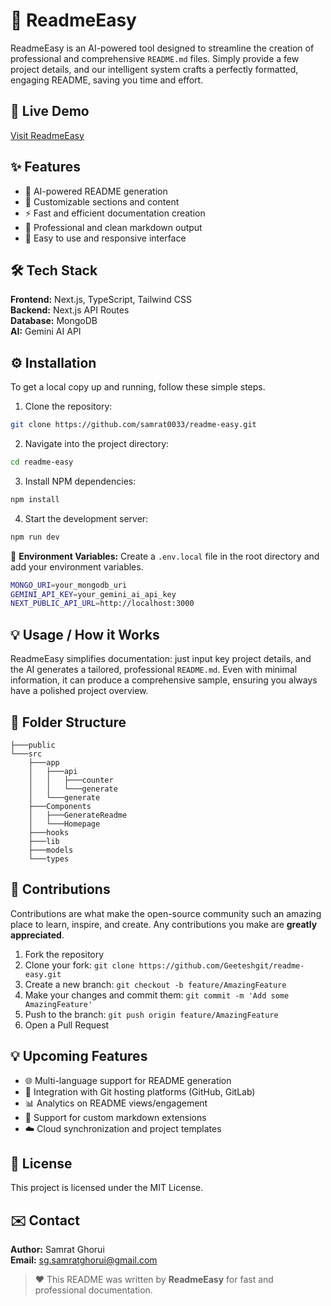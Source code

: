 # 📝 ReadmeEasy
ReadmeEasy is an AI-powered tool designed to streamline the creation of professional and comprehensive `README.md` files. Simply provide a few project details, and our intelligent system crafts a perfectly formatted, engaging README, saving you time and effort.

## 🚀 Live Demo
[Visit ReadmeEasy](<https://readmegenerator-eight.vercel.app/>)

## ✨ Features
- 🌟 AI-powered README generation
- 📝 Customizable sections and content
- ⚡ Fast and efficient documentation creation
- 🎨 Professional and clean markdown output
- 💾 Easy to use and responsive interface

## 🛠️ Tech Stack
**Frontend:** Next.js, TypeScript, Tailwind CSS\
**Backend:** Next.js API Routes\
**Database:** MongoDB\
**AI:** Gemini AI API

## ⚙️ Installation
To get a local copy up and running, follow these simple steps.

1. Clone the repository:
```bash
git clone https://github.com/samrat0033/readme-easy.git
```

2. Navigate into the project directory:
```bash
cd readme-easy
```

3. Install NPM dependencies:
```bash
npm install
```

4. Start the development server:
```bash
npm run dev
```

🔑 **Environment Variables:** Create a `.env.local` file in the root directory and add your environment variables.
```bash
MONGO_URI=your_mongodb_uri
GEMINI_API_KEY=your_gemini_ai_api_key
NEXT_PUBLIC_API_URL=http://localhost:3000
```

## 💡 Usage / How it Works
ReadmeEasy simplifies documentation: just input key project details, and the AI generates a tailored, professional `README.md`. Even with minimal information, it can produce a comprehensive sample, ensuring you always have a polished project overview.

## 📂 Folder Structure
```
├───public
└───src
    ├───app
    │   ├───api
    │   │   ├───counter
    │   │   └───generate
    │   └───generate
    ├───Components
    │   ├───GenerateReadme
    │   └───Homepage
    ├───hooks
    ├───lib
    ├───models
    └───types
```

## 👋 Contributions
Contributions are what make the open-source community such an amazing place to learn, inspire, and create. Any contributions you make are **greatly appreciated**.

1. Fork the repository
2. Clone your fork: `git clone https://github.com/Geeteshgit/readme-easy.git`
3. Create a new branch: `git checkout -b feature/AmazingFeature`
4. Make your changes and commit them: `git commit -m 'Add some AmazingFeature'`
5. Push to the branch: `git push origin feature/AmazingFeature`
6. Open a Pull Request

## 💡 Upcoming Features
- 🌐 Multi-language support for README generation
- 🧩 Integration with Git hosting platforms (GitHub, GitLab)
- 📊 Analytics on README views/engagement
- 🔗 Support for custom markdown extensions
- ☁️ Cloud synchronization and project templates

## 📜 License
This project is licensed under the MIT License.

## ✉️ Contact
**Author:** Samrat Ghorui\
**Email:** sg.samratghorui@gmail.com

> ❤️ This README was written by **ReadmeEasy** for fast and professional documentation.

